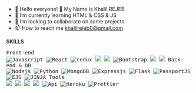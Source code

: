 - 👋 Hello everyone! 👋 My Name is Khalil REJEB
- 🌱 I’m currently learning HTML & CSS & JS 
- 💞️ I’m looking to collaborate on some projects
- 📫 How to reach me khalilrejeb0@gmail.com    


**SKILLS**
<p>  
    <kbd>
        <kbd>
            Front-end
        </kbd>
        <br />
         <img alt="Javascript" src="https://img.shields.io/badge/-Javascript-F7B93E?style=flat-square&logo=Javascript&logoColor=white" />
        <img alt="React" src="https://img.shields.io/badge/-React-8DD6F9?style=flat-square&logo=react&logoColor=white" />
        <img alt="redux" src="https://img.shields.io/badge/-Redux-764ABC?style=flat-square&logo=redux&logoColor=white" />
        <img src="https://img.shields.io/badge/-HTML5-E34F26?style=flat-square&logo=HTML5&logoColor=white"/>
        <img src="https://img.shields.io/badge/-CSS3-1572B6?style=flat-square&logo=CSS3&logoColor=white"/>
        <img alt="Bootstrap" src="https://img.shields.io/badge/-Bootstrap-8DD6F9?style=flat-square&logo=Bootstrap&logoColor=white" />
        <img src="https://img.shields.io/badge/-MATERIALUI-E34F26?style=flat-square&logo=MATERIALUI&logoColor=white"/>
        <img src="https://img.shields.io/badge/-TAILWINDCSS-1572B6?style=flat-square&logo=TAILWINDCSS&logoColor=white"/>
    </kbd>
    <kbd>
        <kbd>Back-end & DB</kbd>
        <br />
        <img alt="Nodejs" src="https://img.shields.io/badge/-Nodejs-43853d?style=flat-square&logo=Node.js&logoColor=white" />
        <img alt="Python" src="https://img.shields.io/badge/-Python-1572B6?style=flat-square&logo=Python&logoColor=white" />
        <img alt="MongoDB" src="https://img.shields.io/badge/-MongoDB-13aa52?style=flat-square&logo=mongodb&logoColor=white" />
        <img alt="Expressjs" src="https://img.shields.io/badge/-Expressjs-CB3837?style=flat-square&logo=Express.js&logoColor=white" />
        <img alt="Flask" src="https://img.shields.io/badge/-Flask-CB3837?style=flat-square&logo=Flask&logoColor=white" />
        <img alt="PassportJS" src="https://img.shields.io/badge/-PassportJS-E34F26?style=flat-square&logo=PassportJS&logoColor=white" />
        <img alt="EJS" src="https://img.shields.io/badge/-EJS-764ABC?style=flat-square&logo=EJS&logoColor=white" />
        <img alt="JINJA" src="https://img.shields.io/badge/-JINJA-CB3837?style=flat-square&logo=JINJA&logoColor=white" />
    </kbd>
     <kbd>
       <kbd>Tools</kbd> 
        <br />
        <img src="https://img.shields.io/badge/-Visual%20Studio%20Code-23A9F2?style=flat-square&logo=Visual%20Studio%20Code&logoColor=white"/>
        <img src="https://img.shields.io/badge/-Github-181717?style=flat-square&logo=GitHub&logoColor=white"/>
        <img src="https://img.shields.io/badge/-Git-F44D27?style=flat-square&logo=Git&logoColor=white"/>
        <img src="https://img.shields.io/badge/-NPM-CB3837?style=flat-square&logo=NPM&logoColor=white"/>  
        <img alt="Api" src="https://img.shields.io/badge/-API-F7B93E?style=flat-square&logo=api&logoColor=white" />  
        <img alt="Heroku" src="https://img.shields.io/badge/-Heroku-430098?style=flat-square&logo=heroku&logoColor=white" />
        <img alt="Prettier" src="https://img.shields.io/badge/-Prettier-F7B93E?style=flat-square&logo=prettier&logoColor=white" />
    </kbd>
</p>




<!---
KRJB/KRJB is a ✨ special ✨ repository because its `README.md` (this file) appears on your GitHub profile.
You can click the Preview link to take a look at your changes.
--->
